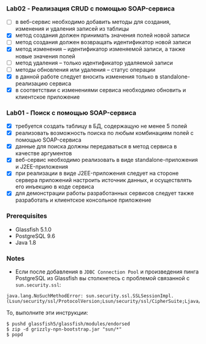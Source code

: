 
### Lab02 - Реализация CRUD с помощью SOAP-сервиса

- [ ] в веб-сервис необходимо добавить методы для создания, изменения и удаления записей из таблицы
- [x] метод создания должен принимать значения полей новой записи
- [ ] метод создания должен возвращать идентификатор новой записи
- [x] метод изменения – идентификатор изменяемой записи, а также новые значения полей
- [ ] метод удаления – только идентификатор удаляемой записи
- [ ] методы обновления или удаления – статус операции
- [x] в данной работе следует вносить изменения только в standalone-реализацию сервиса
- [x] в соответствии с изменениями сервиса необходимо обновить и клиентское приложение

### Lab01 - Поиск с помощью SOAP-сервиса

- [x] требуется создать таблицу в БД, содержащую не менее 5 полей
- [x] реализовать возможность поиска по любым комбинациям полей с помощью SOAP-сервиса
- [x] данные для поиска должны передаваться в метод сервиса в качестве аргументов
- [x] веб-сервис необходимо реализовать в виде standalone-приложения и J2EE-приложения
- [x] при реализации в виде J2EE-приложения следует на стороне сервера приложений настроить источник данных, и
  осуществлять его инъекцию в коде сервиса
- [x] для демонстрации работы разработанных сервисов следует также разработать и клиентское консольное приложение

### Prerequisites

- Glassfish 5.1.0
- PostgreSQL 9.6
- Java 1.8

### Notes

- Если после добавления в `JDBC Connection Pool` и произведения пинга PostgreSQL из Glassfish вы столкнетесь с проблемой
  связанной с `sun.security.ssl`:

```
java.lang.NoSuchMethodError: sun.security.ssl.SSLSessionImpl.(Lsun/security/ssl/ProtocolVersion;Lsun/security/ssl/CipherSuite;Ljava/util/Collection;Lsun/security/ssl/SessionId;Ljava/lang/String;I)V
```

То, выполните эти инструкции:

```shell
$ pushd glassfish5/glassfish/modules/endorsed
$ zip -d grizzly-npn-bootstrap.jar "sun/*"
$ popd
```


